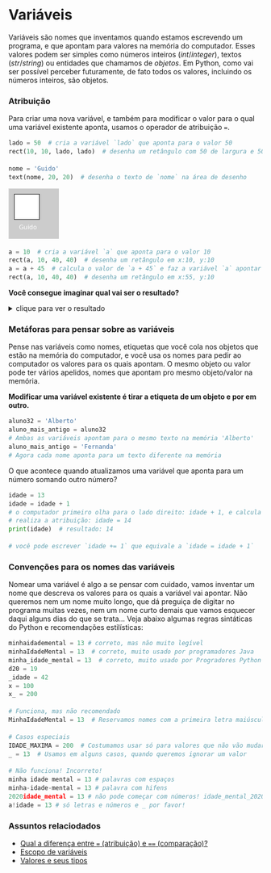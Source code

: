 # Variáveis

Variáveis são nomes que inventamos quando estamos escrevendo um programa, e que apontam para valores na memória do computador. Esses valores podem ser simples como números inteiros (*int*/*integer*), textos (*str*/*string*) ou entidades que chamamos de *objetos*. Em Python, como vai ser possível perceber futuramente, de fato todos os valores, incluindo os números inteiros, são objetos.

### Atribuição

Para criar uma nova variável, e também para modificar o valor para o qual uma variável existente aponta, usamos o operador de atribuição `=`.

```python
lado = 50  # cria a variável `lado` que aponta para o valor 50
rect(10, 10, lado, lado)  # desenha um retângulo com 50 de largura e 50 de alt

nome = 'Guido'
text(nome, 20, 20)  # desenha o texto de `nome` na área de desenho
```
![exemplo 1](assets/variaveis_Guido.png)

```python
a = 10  # cria a variável `a` que aponta para o valor 10
rect(a, 10, 40, 40)  # desenha um retângulo em x:10, y:10
a = a + 45  # calcula o valor de `a + 45` e faz a variável `a` apontar para o novo valor
rect(a, 10, 40, 40)  # desenha um retângulo em x:55, y:10
```
**Você consegue imaginar qual vai ser o resultado?**

<details>
  
  <summary>clique para ver o resultado</summary>
  

![dois retângulos](https://abav.lugaralgum.com/material-aulas/Processing-Python/assets/variaveis_2.png)


</details>

### Metáforas para pensar sobre as variáveis

Pense nas variáveis como nomes, etiquetas que você cola nos objetos que estão na memória do computador, e você usa os nomes para pedir ao computador os valores para os quais apontam. O mesmo objeto ou valor pode ter vários apelidos, nomes que apontam pro mesmo objeto/valor na memória. 

**Modificar uma variável existente é tirar a etiqueta de um objeto e por em outro.**

```python
aluno32 = 'Alberto'
aluno_mais_antigo = aluno32
# Ambas as variáveis apontam para o mesmo texto na memória 'Alberto'
aluno_mais_antigo = 'Fernanda'
# Agora cada nome aponta para um texto diferente na memória
```
O que acontece quando atualizamos uma variável que aponta para um número somando outro número?

```python
idade = 13
idade = idade + 1  
# o computador primeiro olha para o lado direito: idade + 1, e calcula esse valor -> 14
# realiza a atribuição: idade = 14
print(idade)  # resultado: 14

# você pode escrever `idade += 1` que equivale a `idade = idade + 1` 
```

### Convenções para os nomes das variáveis

Nomear uma variável é algo a se pensar com cuidado, vamos inventar um nome que descreva os valores para os quais a variável vai apontar. Não queremos nem um nome muito longo, que dá preguiça de digitar no programa muitas vezes, nem um nome curto demais que vamos esquecer daqui alguns dias do que se trata... Veja abaixo algumas regras sintáticas do Python e recomendações estilísticas:

```python
minhaidademental = 13 # correto, mas não muito legível
minhaIdadeMental = 13  # correto, muito usado por programadores Java
minha_idade_mental = 13  # correto, muito usado por Progradores Python
d20 = 19
_idade = 42
x = 100
x_ = 200

# Funciona, mas não recomendado  
MinhaIdadeMental = 13  # Reservamos nomes com a primeira letra maiúscula para 'classes´  

# Casos especiais
IDADE_MAXIMA = 200  # Costumamos usar só para valores que não vão mudar chamados 'constantes'
_ = 13  # Usamos em alguns casos, quando queremos ignorar um valor

# Não funciona! Incorreto!
minha idade mental = 13 # palavras com espaços 
minha-idade-mental = 13 # palavra com hifens
2020idade_mental = 13 # não pode começar com números! idade_mental_2020 funciona.
a!idade = 13 # só letras e números e _ por favor!
```

### Assuntos relaciodados

- [Qual a diferença entre `=` (atribuição) e `==` (comparação)?](atribuicao-e-comparacao.md)
- [Escopo de variáveis](escopo_py.md)
- [Valores e seus tipos](tipagem_py.md)
